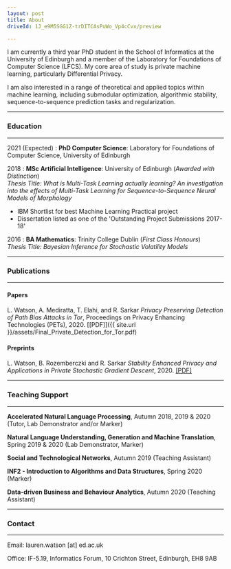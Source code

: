 ```yaml
---
layout: post
title: About
driveId: 1J_e9M5SGG1Z-trDITCAsPuWo_Vp4cCvx/preview

---
```


I am currently a third year PhD student in the School of Informatics at the University of Edinburgh and a member of the Laboratory for Foundations of Computer Science (LFCS). My core area of study is private machine learning, particularly Differential Privacy.

I am also interested in a range of theoretical and applied topics within machine learning, including submodular optimization, algorithmic stability, sequence-to-sequence prediction tasks and regularization.

***
### Education
***

2021 (Expected)
:   **PhD Computer Science**: Laboratory for Foundations of Computer Science, University of Edinburgh


2018
:   **MSc Artificial Intelligence**: University of Edinburgh (*Awarded with Distinction*)     
    *Thesis Title:  What is Multi-Task Learning actually learning? An investigation into the effects of Multi-Task Learning for Sequence-to-Sequence Neural Models of Morphology*

- IBM Shortlist for best Machine Learning Practical project
- Dissertation listed as one of the 'Outstanding Project Submissions 2017-18'

2016
:   **BA Mathematics**: Trinity College Dublin (*First Class Honours*)  
    *Thesis Title: Bayesian Inference for Stochastic Volatility Models*

***
### Publications
***

#### Papers
L. Watson, A. Mediratta, T. Elahi, and R. Sarkar *Privacy Preserving Detection of Path Bias Attacks in Tor*, Proceedings on Privacy Enhancing Technologies (PETs), 2020. [[PDF]]({{ site.url }}/assets/Final_Private_Detection_for_Tor.pdf)

#### Preprints
L. Watson, B. Rozemberczki and R. Sarkar *Stability Enhanced Privacy and  Applications in Private Stochastic Gradient Descent*, 2020.  [[PDF]](https://arxiv.org/abs/2006.14360)

***
### Teaching Support
***

**Accelerated Natural Language Processing**, Autumn 2018, 2019 & 2020 (Tutor, Lab Demonstrator and/or Marker)

**Natural Language Understanding, Generation and Machine Translation**, Spring 2019 & 2020 (Lab Demonstrator, Marker)

**Social and Technological Networks**, Autumn 2019 (Teaching Assistant)

**INF2 - Introduction to Algorithms and Data Structures**, Spring 2020 (Marker)

**Data-driven Business and Behaviour Analytics**, Autumn 2020 (Teaching Assistant)


***
### Contact
***

Email: lauren.watson [at] ed.ac.uk

Office: IF-5.19, Informatics Forum, 10 Crichton Street, Edinburgh, EH8 9AB
